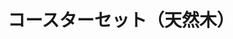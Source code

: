 ---
title: コースターセット（天然木）
description: コースター６個とコースター置き
lang: ja
layout: product-page
id: prod_DZsUOQGkNHHVhf
priority: 14
説明: コースター６個とコースター置き
価格: 1000
在庫: 1
images:
  - src: https://seaglass.xyz/images/%E3%82%B3%E3%83%BC%E3%82%B9%E3%82%BF%E3%83%BC%E3%82%BB%E3%83%83%E3%83%88%EF%BC%88%E5%A4%A9%E7%84%B6%E6%9C%A8%EF%BC%891.jpg
  - src: https://seaglass.xyz/images/%E3%82%B3%E3%83%BC%E3%82%B9%E3%82%BF%E3%83%BC%E3%82%BB%E3%83%83%E3%83%88%EF%BC%88%E5%A4%A9%E7%84%B6%E6%9C%A8%EF%BC%892.jpg
  - src: https://seaglass.xyz/images/%E3%82%B3%E3%83%BC%E3%82%B9%E3%82%BF%E3%83%BC%E3%82%BB%E3%83%83%E3%83%88%EF%BC%88%E5%A4%A9%E7%84%B6%E6%9C%A8%EF%BC%893.jpg
---